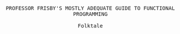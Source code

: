 <p align="center">
    <samp>
        PROFESSOR FRISBY'S MOSTLY ADEQUATE GUIDE TO FUNCTIONAL PROGRAMMING
        <br />
        <br />
        Folktale
    </samp>

</p>
